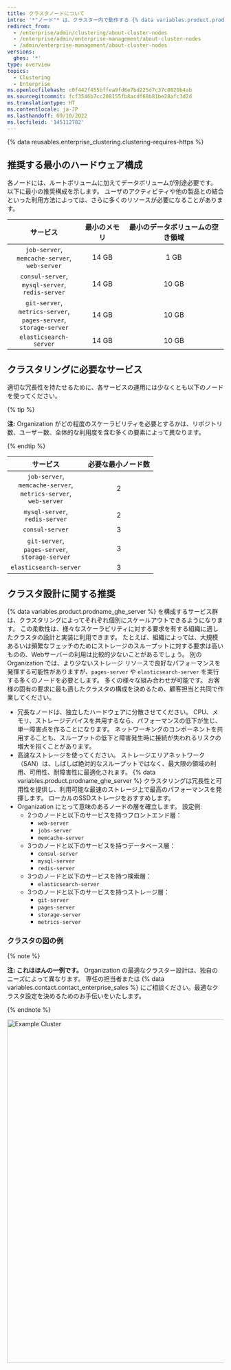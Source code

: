 ```yaml
---
title: クラスタノードについて
intro: '*"ノード"* は、クラスター内で動作する {% data variables.product.prodname_ghe_server %} インスタンスです。 ぞれぞれのノードは、クラスターに提供される (最終的にはユーザーに提供される) 一連のサービスを実行します。'
redirect_from:
  - /enterprise/admin/clustering/about-cluster-nodes
  - /enterprise/admin/enterprise-management/about-cluster-nodes
  - /admin/enterprise-management/about-cluster-nodes
versions:
  ghes: '*'
type: overview
topics:
  - Clustering
  - Enterprise
ms.openlocfilehash: c0f442f455bffea9fd6e7bd225d7c37c0820b4ab
ms.sourcegitcommit: fcf3546b7cc208155fb8acdf68b81be28afc3d2d
ms.translationtype: HT
ms.contentlocale: ja-JP
ms.lasthandoff: 09/10/2022
ms.locfileid: '145112782'
---
```

{% data reusables.enterprise_clustering.clustering-requires-https %}

## 推奨する最小のハードウェア構成
各ノードには、ルートボリュームに加えてデータボリュームが別途必要です。 以下に最小の推奨構成を示します。 ユーザのアクティビティや他の製品との結合といった利用方法によっては、さらに多くのリソースが必要になることがあります。

| サービス | 最小のメモリ    | 最小のデータボリュームの空き領域 |
| :-: | :-: | :-: |
| `job-server`,<br/>`memcache-server`,<br/>`web-server` | 14 GB | 1 GB |
| `consul-server`,<br/>`mysql-server`,<br/>`redis-server` | 14 GB | 10 GB |
| `git-server`,<br/>`metrics-server`,<br/>`pages-server`,<br/>`storage-server` | 14 GB | 10 GB |
| `elasticsearch-server` | 14 GB | 10 GB |

## クラスタリングに必要なサービス
適切な冗長性を持たせるために、各サービスの運用には少なくとも以下のノードを使ってください。

{% tip %}

**注:** Organization がどの程度のスケーラビリティを必要とするかは、リポジトリ数、ユーザー数、全体的な利用度を含む多くの要素によって異なります。

{% endtip %}

| サービス | 必要な最小ノード数 |
| :-: | :-: |
| `job-server`,<br/>`memcache-server`,<br/>`metrics-server`,<br/>`web-server` | 2 |
| `mysql-server`,<br/>`redis-server` | 2 |
| `consul-server` | 3 |
| `git-server`,<br/>`pages-server`,<br/>`storage-server` | 3 |
| `elasticsearch-server` | 3 |

## クラスタ設計に関する推奨

{% data variables.product.prodname_ghe_server %} を構成するサービス群は、クラスタリングによってそれぞれ個別にスケールアウトできるようになります。 この柔軟性は、様々なスケーラビリティに対する要求を有する組織に適したクラスタの設計と実装に利用できます。 たとえば、組織によっては、大規模あるいは頻繁なフェッチのためにストレージのスループットに対する要求は高いものの、Webサーバーの利用は比較的少ないことがあるでしょう。 別の Organization では、より少ないストレージ リソースで良好なパフォーマンスを発揮する可能性がありますが、`pages-server` や `elasticsearch-server` を実行する多くのノードを必要とします。 多くの様々な組み合わせが可能です。 お客様の固有の要求に最も適したクラスタの構成を決めるため、顧客担当と共同で作業してください。

- 冗長なノードは、独立したハードウェアに分散させてください。 CPU、メモリ、ストレージデバイスを共用するなら、パフォーマンスの低下が生じ、単一障害点を作ることになります。 ネットワーキングのコンポーネントを共用することも、スループットの低下と障害発生時に接続が失われるリスクの増大を招くことがあります。
- 高速なストレージを使ってください。 ストレージエリアネットワーク（SAN）は、しばしば絶対的なスループットではなく、最大限の領域の利用、可用性、耐障害性に最適化されます。 {% data variables.product.prodname_ghe_server %} クラスタリングは冗長性と可用性を提供し、利用可能な最速のストレージ上で最高のパフォーマンスを発揮します。 ローカルのSSDストレージをおすすめします。
- Organization にとって意味のあるノードの層を確立します。 設定例:
  - 2つのノードと以下のサービスを持つフロントエンド層：
    - `web-server`
    - `jobs-server`
    - `memcache-server`
  - 3つのノードと以下のサービスを持つデータベース層：
    - `consul-server`
    - `mysql-server`
    - `redis-server`
  - 3つのノードと以下のサービスを持つ検索層：
    - `elasticsearch-server`
  - 3つのノードと以下のサービスを持つストレージ層：
    - `git-server`
    - `pages-server`
    - `storage-server`
    - `metrics-server`

### クラスタの図の例
{% note %}

**注: これはほんの一例です。** Organization の最適なクラスター設計は、独自のニーズによって異なります。 専任の担当者または {% data variables.contact.contact_enterprise_sales %} にご相談ください。最適なクラスタ設定を決めるためのお手伝いをいたします。

{% endnote %}

<img src="/assets/images/enterprise/cluster/cluster-diagram.png" alt="Example Cluster" style="width: 800px;border:0"/>

